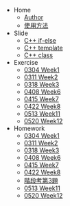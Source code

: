 <!-- docs/_sidebar.md -->

* Home
    * [Author](README.md)
    * [使用方法](tutorial.md)
* Slide
    * [C++ if-else](slide/if_else.md)
    * [C++ template](slide/template.md)
    * [C++ class](slide/class.md)
* Exercise
    * [0304 Week1](slide_code/w1.md)
    * [0311 Week2](slide_code/w2.md)
    * [0318 Week3](slide_code/w3.md)
    * [0408 Week6](slide_code/w6.md)
    * [0415 Week7](slide_code/w7.md)
    * [0422 Week8](slide_code/w8.md)
    * [0513 Week11](slide_code/w11.md)
    * [0520 Week12](slide_code/w12.md)
* Homework
    * [0304 Week1](homework_code/w1.md)
    * [0311 Week2](homework_code/w2.md)
    * [0318 Week3](homework_code/w3.md)
    * [0408 Week6](homework_code/w6.md)
    * [0415 Week7](homework_code/w7.md)
    * [0422 Week8](homework_code/w8.md)
    * [階段考第3題](homework_code/2023-C-1st-exam-pC.md)
    * [0513 Week11](homework_code/w11.md)
    * [0520 Week12](homework_code/w12.md)

        